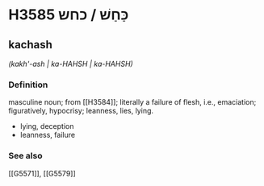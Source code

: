 # H3585 כַּחַשׁ / כחש

## kachash

_(kakh'-ash | ka-HAHSH | ka-HAHSH)_

### Definition

masculine noun; from [[H3584]]; literally a failure of flesh, i.e., emaciation; figuratively, hypocrisy; leanness, lies, lying.

- lying, deception
- leanness, failure
### See also

[[G5571]], [[G5579]]


